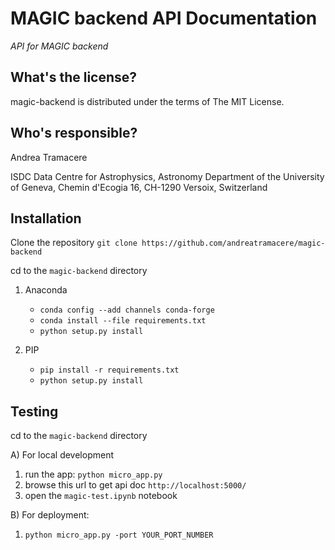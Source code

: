 MAGIC backend API Documentation
==========================================
*API for MAGIC backend*

What's the license?
-------------------

magic-backend is distributed under the terms of The MIT License.

Who's responsible?
-------------------
Andrea Tramacere

ISDC Data Centre for Astrophysics, Astronomy Department of the University of Geneva, Chemin d'Ecogia 16, CH-1290 Versoix, Switzerland


Installation
------------
Clone the repository `git clone https://github.com/andreatramacere/magic-backend`

cd to the `magic-backend` directory 
1) Anaconda
    * `conda config --add channels conda-forge`
    * `conda install --file requirements.txt`
    * `python setup.py install`
    
2) PIP
    * `pip install -r requirements.txt`
    * `python setup.py install`

Testing 
-------
cd to the `magic-backend` directory 

A) For local development  

1) run the app: `python micro_app.py`
2) browse this url to get api doc `http://localhost:5000/`
3) open the `magic-test.ipynb` notebook

B) For  deployment: 
1) `python micro_app.py -port YOUR_PORT_NUMBER`
